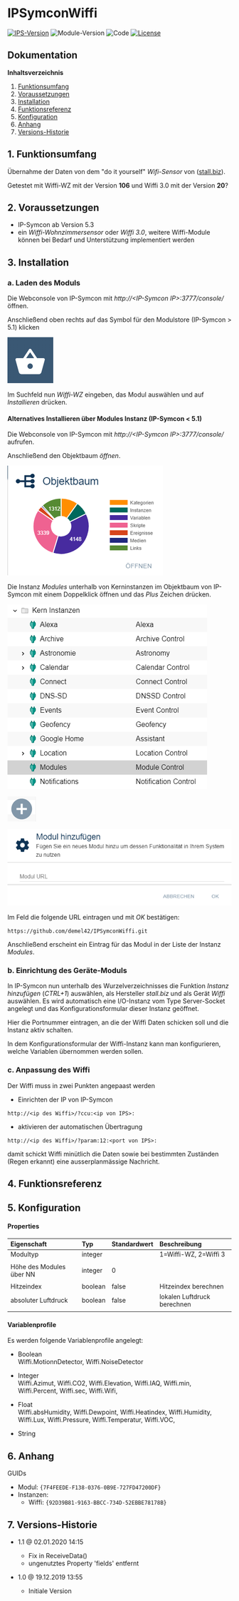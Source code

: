 # IPSymconWiffi

[![IPS-Version](https://img.shields.io/badge/Symcon_Version-5.3+-red.svg)](https://www.symcon.de/service/dokumentation/entwicklerbereich/sdk-tools/sdk-php/)
![Module-Version](https://img.shields.io/badge/Modul_Version-1.1-blue.svg)
![Code](https://img.shields.io/badge/Code-PHP-blue.svg)
[![License](https://img.shields.io/badge/License-CC%20BY--NC--SA%204.0-green.svg)](https://creativecommons.org/licenses/by-nc-sa/4.0/)

## Dokumentation

**Inhaltsverzeichnis**

1. [Funktionsumfang](#1-funktionsumfang)
2. [Voraussetzungen](#2-voraussetzungen)
3. [Installation](#3-installation)
4. [Funktionsreferenz](#4-funktionsreferenz)
5. [Konfiguration](#5-konfiguration)
6. [Anhang](#6-anhang)
7. [Versions-Historie](#7-versions-historie)

## 1. Funktionsumfang

Übernahme der Daten von dem "do it yourself" _Wifi-Sensor_ von ([stall.biz](https://www.stall.biz/project/der-wiffi-wz-2-0-der-wohnzimmersensor)).

Getestet mit Wiffi-WZ mit der Version **106** und Wiffi 3.0 mit der Version **20**?

## 2. Voraussetzungen

 - IP-Symcon ab Version 5.3
 - ein _Wiffi-Wohnzimmersensor_ oder _Wiffi 3.0_, weitere Wiffi-Module können bei Bedarf und Unterstützung implementiert werden

## 3. Installation

### a. Laden des Moduls

Die Webconsole von IP-Symcon mit _http://\<IP-Symcon IP\>:3777/console/_ öffnen.

Anschließend oben rechts auf das Symbol für den Modulstore (IP-Symcon > 5.1) klicken

![Store](docs/de/img/store_icon.png?raw=true "open store")

Im Suchfeld nun _Wiffi-WZ_ eingeben, das Modul auswählen und auf _Installieren_ drücken.

#### Alternatives Installieren über Modules Instanz (IP-Symcon < 5.1)

Die Webconsole von IP-Symcon mit _http://\<IP-Symcon IP\>:3777/console/_ aufrufen.

Anschließend den Objektbaum _öffnen_.

![Objektbaum](docs/de/img/objektbaum.png?raw=true "Objektbaum")

Die Instanz _Modules_ unterhalb von Kerninstanzen im Objektbaum von IP-Symcon mit einem Doppelklick öffnen und das  _Plus_ Zeichen drücken.

![Modules](docs/de/img/Modules.png?raw=true "Modules")

![Plus](docs/de/img/plus.png?raw=true "Plus")

![ModulURL](docs/de/img/add_module.png?raw=true "Add Module")

Im Feld die folgende URL eintragen und mit _OK_ bestätigen:

```
https://github.com/demel42/IPSymconWiffi.git
```

Anschließend erscheint ein Eintrag für das Modul in der Liste der Instanz _Modules_.

### b. Einrichtung des Geräte-Moduls

In IP-Symcon nun unterhalb des Wurzelverzeichnisses die Funktion _Instanz hinzufügen_ (_CTRL+1_) auswählen, als Hersteller _stall.biz_ und als Gerät _Wiffi_ auswählen.
Es wird automatisch eine I/O-Instanz vom Type Server-Socket angelegt und das Konfigurationsformular dieser Instanz geöffnet.

Hier die Portnummer eintragen, an die der Wiffi Daten schicken soll und die Instanz aktiv schalten.

In dem Konfigurationsformular der Wiffi-Instanz kann man konfigurieren, welche Variablen übernommen werden sollen.

### c. Anpassung des Wiffi

Der Wiffi muss in zwei Punkten angepaast werden

- Einrichten der IP von IP-Symcon
```
http://<ip des Wiffi>/?ccu:<ip von IPS>:
```
- aktivieren der automatischen Übertragung
```
http://<ip des Wiffi>/?param:12:<port von IPS>:
```

damit schickt Wiffi minütlich die Daten sowie bei bestimmten Zuständen (Regen erkannt) eine ausserplanmässige Nachricht.

## 4. Funktionsreferenz

## 5. Konfiguration

#### Properties

| Eigenschaft                           | Typ      | Standardwert | Beschreibung |
| :------------------------------------ | :------  | :----------- | :----------- |
| Modultyp                              | integer  |              | 1=Wiffi-WZ, 2=Wiffi 3 |
|                                       |          |              | |
| Höhe des Modules über NN              | integer  | 0            | |
|                                       |          |              | |
| Hitzeindex                            | boolean  | false        | Hitzeindex berechnen |
| absoluter Luftdruck                   | boolean  | false        | lokalen Luftdruck berechnen  |
|                                       |          |              | |

#### Variablenprofile

Es werden folgende Variablenprofile angelegt:
* Boolean<br>
Wiffi.MotionnDetector, Wiffi.NoiseDetector

* Integer<br>
Wiffi.Azimut, Wiffi.CO2, Wiffi.Elevation, Wiffi.IAQ, Wiffi.min, Wiffi.Percent, Wiffi.sec, Wiffi.Wifi,

* Float<br>
Wiffi.absHumidity, Wiffi.Dewpoint, Wiffi.Heatindex, Wiffi.Humidity, Wiffi.Lux, Wiffi.Pressure, Wiffi.Temperatur,
Wiffi.VOC,

* String<br>

## 6. Anhang

GUIDs
- Modul: `{7F4FEEDE-F138-0376-0B9E-727FD47200DF}`
- Instanzen:
  - Wiffi: `{92D39B81-9163-BBCC-734D-52EBBE78178B}`

## 7. Versions-Historie

- 1.1 @ 02.01.2020 14:15
  - Fix in ReceiveData()
  - ungenutztes Property 'fields' entfernt

- 1.0 @ 19.12.2019 13:55
  - Initiale Version
